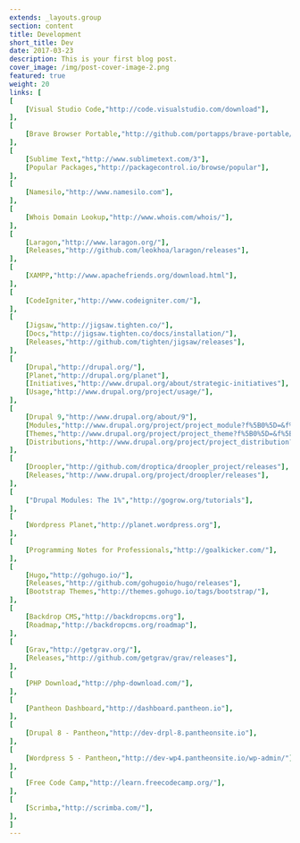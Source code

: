 ```yaml
---
extends: _layouts.group
section: content
title: Development
short_title: Dev
date: 2017-03-23
description: This is your first blog post.
cover_image: /img/post-cover-image-2.png
featured: true
weight: 20
links: [
[
    [Visual Studio Code,"http://code.visualstudio.com/download"],
],
[
    [Brave Browser Portable,"http://github.com/portapps/brave-portable/releases"],
],
[
    [Sublime Text,"http://www.sublimetext.com/3"],
    [Popular Packages,"http://packagecontrol.io/browse/popular"],
],
[
    [Namesilo,"http://www.namesilo.com"],
],
[
    [Whois Domain Lookup,"http://www.whois.com/whois/"],
],
[
    [Laragon,"http://www.laragon.org/"],
    [Releases,"http://github.com/leokhoa/laragon/releases"],
],
[
    [XAMPP,"http://www.apachefriends.org/download.html"],
],
[
    [CodeIgniter,"http://www.codeigniter.com/"],
],
[
    [Jigsaw,"http://jigsaw.tighten.co/"],
    [Docs,"http://jigsaw.tighten.co/docs/installation/"],
    [Releases,"http://github.com/tighten/jigsaw/releases"],
],
[
    [Drupal,"http://drupal.org/"],
    [Planet,"http://drupal.org/planet"],
    [Initiatives,"http://www.drupal.org/about/strategic-initiatives"],
    [Usage,"http://www.drupal.org/project/usage/"],
],
[
    [Drupal 9,"http://www.drupal.org/about/9"],
    [Modules,"http://www.drupal.org/project/project_module?f%5B0%5D=&f%5B1%5D=&f%5B2%5D=&f%5B3%5D=sm_core_compatibility%3A9&f%5B4%5D=sm_field_project_type%3Afull&f%5B5%5D=&f%5B6%5D=&text=&solrsort=ds_project_latest_release+desc&op=Search"],
    [Themes,"http://www.drupal.org/project/project_theme?f%5B0%5D=&f%5B1%5D=&f%5B2%5D=sm_core_compatibility%3A9&f%5B3%5D=sm_field_project_type%3Afull&f%5B4%5D=&f%5B5%5D=&text=&solrsort=ds_project_latest_release+desc&op=Search"],
    [Distributions,"http://www.drupal.org/project/project_distribution?f%5B0%5D=&f%5B1%5D=&f%5B2%5D=sm_core_compatibility%3A9&f%5B3%5D=sm_field_project_type%3Afull&f%5B4%5D=&f%5B5%5D=&text=&solrsort=ds_project_latest_release+desc&op=Search"],
],
[
    [Droopler,"http://github.com/droptica/droopler_project/releases"],
    [Releases,"http://www.drupal.org/project/droopler/releases"],
],
[
    ["Drupal Modules: The 1%","http://gogrow.org/tutorials"],
],
[
    [Wordpress Planet,"http://planet.wordpress.org"],
],
[
    [Programming Notes for Professionals,"http://goalkicker.com/"],
],
[
    [Hugo,"http://gohugo.io/"],
    [Releases,"http://github.com/gohugoio/hugo/releases"],
    [Bootstrap Themes,"http://themes.gohugo.io/tags/bootstrap/"],
],
[
    [Backdrop CMS,"http://backdropcms.org"],
    [Roadmap,"http://backdropcms.org/roadmap"],
],
[
    [Grav,"http://getgrav.org/"],
    [Releases,"http://github.com/getgrav/grav/releases"],
],
[
    [PHP Download,"http://php-download.com/"],
],
[
    [Pantheon Dashboard,"http://dashboard.pantheon.io"],
],
[
    [Drupal 8 - Pantheon,"http://dev-drpl-8.pantheonsite.io"],
],
[
    [Wordpress 5 - Pantheon,"http://dev-wp4.pantheonsite.io/wp-admin/"],
],
[
    [Free Code Camp,"http://learn.freecodecamp.org/"],
],
[
    [Scrimba,"http://scrimba.com/"],
],
]
---
```

